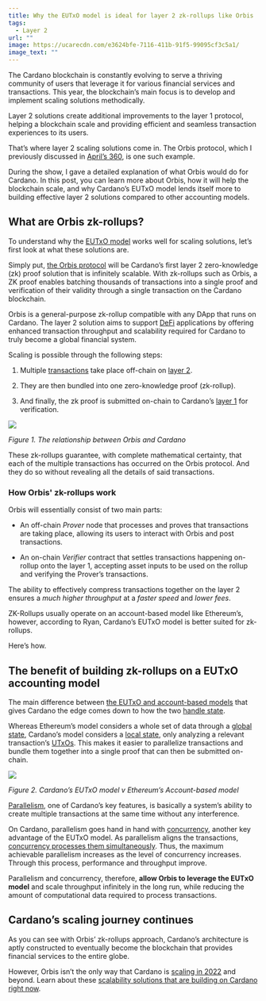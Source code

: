 ```yaml
---
title: Why the EUTxO model is ideal for layer 2 zk-rollups like Orbis
tags:
  - Layer 2
url: ""
image: https://ucarecdn.com/e3624bfe-7116-411b-91f5-99095cf3c5a1/
image_text: ""
---
```


The Cardano blockchain is constantly evolving to serve a thriving community of users that leverage it for various financial services and transactions. This year, the blockchain’s main focus is to develop and implement scaling solutions methodically.

Layer 2 solutions create additional improvements to the layer 1 protocol, helping a blockchain scale and providing efficient and seamless transaction experiences to its users.

That’s where layer 2 scaling solutions come in. The Orbis protocol, which I previously discussed in [April’s 360](https://youtu.be/b4x5OIy4shU?t=2843), is one such example. 

During the show, I gave a detailed explanation of what Orbis would do for Cardano. In this post, you can learn more about Orbis, how it will help the blockchain scale, and why Cardano’s EUTxO model lends itself more to building effective layer 2 solutions compared to other accounting models.

## What are Orbis zk-rollups?

To understand why the [EUTxO model](https://www.essentialcardano.io/glossary/eutxo) works well for scaling solutions, let’s first look at what these solutions are.

Simply put, [the Orbis protocol](https://blog.orbisprotocol.com/p/enter-orbis?showWelcome=true&s=r) will be Cardano’s first layer 2 zero-knowledge (zk) proof solution that is infinitely scalable. With zk-rollups such as Orbis, a ZK proof enables batching thousands of transactions into a single proof and verification of their validity through a single transaction on the Cardano blockchain.

Orbis is a general-purpose zk-rollup compatible with any DApp that runs on Cardano. The layer 2 solution aims to support [DeFi](https://www.essentialcardano.io/glossary/decentralized-finance-defi) applications by offering enhanced transaction throughput and scalability required for Cardano to truly become a global financial system.

Scaling is possible through the following steps:

1.  Multiple [transactions](https://www.essentialcardano.io/glossary/transaction-tx) take place off-chain on [layer 2](https://www.essentialcardano.io/glossary/layer-2).
    
2.  They are then bundled into one zero-knowledge proof (zk-rollup).
    
3.  And finally, the zk proof is submitted on-chain to Cardano’s [layer 1](https://www.essentialcardano.io/glossary/layer-1) for verification. 
    

![](https://lh6.googleusercontent.com/lbR4eprrCNMPbYjzuWsh2QHQhsuckrWaLrlCvHCokMFBMG8qvV9JvPdmDjcFEIKg0WjeXbCxj_5e8425C6TypBOjCByeb0Rs0O9P7HaCfyjmRdl3oLNBi3POo9rupHW85VMUsce6SEYyDh8pCw)

_Figure 1. The relationship between Orbis and Cardano_

These zk-rollups guarantee, with complete mathematical certainty, that each of the multiple transactions has occurred on the Orbis protocol. And they do so without revealing all the details of said transactions.

### How Orbis' zk-rollups work

Orbis will essentially consist of two main parts:

*   An off-chain _Prover_ node that processes and proves that transactions are taking place, allowing its users to interact with Orbis and post transactions.
    
*   An on-chain _Verifier_ contract that settles transactions happening on-rollup onto the layer 1, accepting asset inputs to be used on the rollup and verifying the Prover’s transactions.
    

The ability to effectively compress transactions together on the layer 2 ensures a _much higher throughput_ at a _faster speed_ and _lower fees_.

ZK-Rollups usually operate on an account-based model like Ethereum’s, however, according to Ryan, Cardano’s EUTxO model is better suited for zk-rollups.

Here’s how.

## The benefit of building zk-rollups on a EUTxO accounting model

The main difference between [the EUTxO and account-based models](https://medium.com/coinmonks/a-simple-explanation-of-cardanos-eutxo-approach-vs-ethereum-s-on-smart-contracts-328a1ce485ff) that gives Cardano the edge comes down to how the two [handle state](https://blog.blockmagnates.com/accounting-models-in-blockchain-utxo-eutxo-and-account-models-3ebbc1493f35).

Whereas Ethereum’s model considers a whole set of data through a [global state](https://www.essentialcardano.io/glossary/global-state), Cardano’s model considers a [local state](https://www.essentialcardano.io/glossary/local-state), only analyzing a relevant transaction’s [UTxOs](https://www.essentialcardano.io/glossary/utxo). This makes it easier to parallelize transactions and bundle them together into a single proof that can then be submitted on-chain.

![](https://lh5.googleusercontent.com/M1P3ubGKxRa9kpSThn_L_6uR-fvGjfwmdr8uhy3YAL8Vc_X7VGetCrQyy5WgEHYCaaOkXoY2i8a4WQkLszOF-n5rnazBEYpD7SfiGJ-BLWu7caNpTa2IgrWlFH1FhxxBdlv_1nb9J8UskTqQ5Q)

_Figure 2. Cardano’s EUTxO model v Ethereum’s Account-based model_

[Parallelism](https://www.essentialcardano.io/glossary/parallelism), one of Cardano’s key features, is basically a system’s ability to create multiple transactions at the same time without any interference.

On Cardano, parallelism goes hand in hand with [concurrency](https://www.essentialcardano.io/glossary/concurrency), another key advantage of the EUTxO model. As parallelism aligns the transactions, [concurrency processes them simultaneously](https://iohk.io/en/blog/posts/2021/09/10/concurrency-and-all-that-cardano-smart-contracts-and-the-eutxo-model/). Thus, the maximum achievable parallelism increases as the level of concurrency increases. Through this process, performance and throughput improve.

Parallelism and concurrency, therefore, **allow Orbis to leverage the EUTxO model** and scale throughput infinitely in the long run, while reducing the amount of computational data required to process transactions.

## Cardano’s scaling journey continues 

As you can see with Orbis’ zk-rollups approach, Cardano’s architecture is aptly constructed to eventually become the blockchain that provides financial services to the entire globe.

However, Orbis isn’t the only way that Cardano is [scaling in 2022](https://www.essentialcardano.io/article/how-were-scaling-cardano-in-2022) and beyond. Learn about these [scalability solutions that are building on Cardano right now](https://iohk.io/en/blog/posts/2022/04/28/interoperability-is-key-to-blockchain-growth/).
